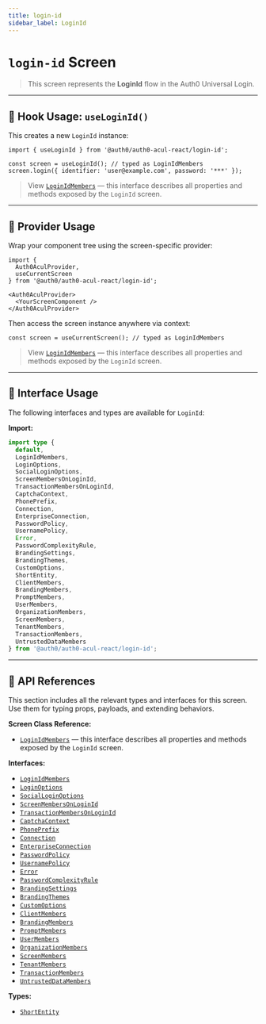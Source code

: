```yaml
---
title: login-id
sidebar_label: LoginId
---
```


# `login-id` Screen

> This screen represents the **LoginId** flow in the Auth0 Universal Login.

---

## 🔹 Hook Usage: `useLoginId()`

This creates a new `LoginId` instance:

```tsx
import { useLoginId } from '@auth0/auth0-acul-react/login-id';

const screen = useLoginId(); // typed as LoginIdMembers
screen.login({ identifier: 'user@example.com', password: '***' });
```

> View [`LoginIdMembers`](https://auth0.github.io/universal-login/interfaces/Classes.LoginIdMembers.html) — this interface describes all properties and methods exposed by the `LoginId` screen.

---

## 🔹 Provider Usage

Wrap your component tree using the screen-specific provider:

```tsx
import {
  Auth0AculProvider,
  useCurrentScreen
} from '@auth0/auth0-acul-react/login-id';

<Auth0AculProvider>
  <YourScreenComponent />
</Auth0AculProvider>
```

Then access the screen instance anywhere via context:

```tsx
const screen = useCurrentScreen(); // typed as LoginIdMembers
```

> View [`LoginIdMembers`](https://auth0.github.io/universal-login/interfaces/Classes.LoginIdMembers.html) — this interface describes all properties and methods exposed by the `LoginId` screen.

---

## 🔹 Interface Usage

The following interfaces and types are available for `LoginId`:

**Import:**

```ts
import type {
  default,
  LoginIdMembers,
  LoginOptions,
  SocialLoginOptions,
  ScreenMembersOnLoginId,
  TransactionMembersOnLoginId,
  CaptchaContext,
  PhonePrefix,
  Connection,
  EnterpriseConnection,
  PasswordPolicy,
  UsernamePolicy,
  Error,
  PasswordComplexityRule,
  BrandingSettings,
  BrandingThemes,
  CustomOptions,
  ShortEntity,
  ClientMembers,
  BrandingMembers,
  PromptMembers,
  UserMembers,
  OrganizationMembers,
  ScreenMembers,
  TenantMembers,
  TransactionMembers,
  UntrustedDataMembers
} from '@auth0/auth0-acul-react/login-id';
```

---

## 🔸 API References

This section includes all the relevant types and interfaces for this screen. Use them for typing props, payloads, and extending behaviors.

**Screen Class Reference:**  
- [`LoginIdMembers`](https://auth0.github.io/universal-login/interfaces/Classes.LoginIdMembers.html) — this interface describes all properties and methods exposed by the `LoginId` screen.

**Interfaces:**
- [`LoginIdMembers`](https://auth0.github.io/universal-login/interfaces/Classes.LoginIdMembers.html)
- [`LoginOptions`](https://auth0.github.io/universal-login/interfaces/Classes.LoginOptions.html)
- [`SocialLoginOptions`](https://auth0.github.io/universal-login/interfaces/Classes.SocialLoginOptions.html)
- [`ScreenMembersOnLoginId`](https://auth0.github.io/universal-login/interfaces/Classes.ScreenMembersOnLoginId.html)
- [`TransactionMembersOnLoginId`](https://auth0.github.io/universal-login/interfaces/Classes.TransactionMembersOnLoginId.html)
- [`CaptchaContext`](https://auth0.github.io/universal-login/interfaces/Classes.CaptchaContext.html)
- [`PhonePrefix`](https://auth0.github.io/universal-login/interfaces/Classes.PhonePrefix.html)
- [`Connection`](https://auth0.github.io/universal-login/interfaces/Classes.Connection.html)
- [`EnterpriseConnection`](https://auth0.github.io/universal-login/interfaces/Classes.EnterpriseConnection.html)
- [`PasswordPolicy`](https://auth0.github.io/universal-login/interfaces/Classes.PasswordPolicy.html)
- [`UsernamePolicy`](https://auth0.github.io/universal-login/interfaces/Classes.UsernamePolicy.html)
- [`Error`](https://auth0.github.io/universal-login/interfaces/Classes.Error.html)
- [`PasswordComplexityRule`](https://auth0.github.io/universal-login/interfaces/Classes.PasswordComplexityRule.html)
- [`BrandingSettings`](https://auth0.github.io/universal-login/interfaces/Classes.BrandingSettings.html)
- [`BrandingThemes`](https://auth0.github.io/universal-login/interfaces/Classes.BrandingThemes.html)
- [`CustomOptions`](https://auth0.github.io/universal-login/interfaces/Classes.CustomOptions.html)
- [`ClientMembers`](https://auth0.github.io/universal-login/interfaces/Classes.ClientMembers.html)
- [`BrandingMembers`](https://auth0.github.io/universal-login/interfaces/Classes.BrandingMembers.html)
- [`PromptMembers`](https://auth0.github.io/universal-login/interfaces/Classes.PromptMembers.html)
- [`UserMembers`](https://auth0.github.io/universal-login/interfaces/Classes.UserMembers.html)
- [`OrganizationMembers`](https://auth0.github.io/universal-login/interfaces/Classes.OrganizationMembers.html)
- [`ScreenMembers`](https://auth0.github.io/universal-login/interfaces/Classes.ScreenMembers.html)
- [`TenantMembers`](https://auth0.github.io/universal-login/interfaces/Classes.TenantMembers.html)
- [`TransactionMembers`](https://auth0.github.io/universal-login/interfaces/Classes.TransactionMembers.html)
- [`UntrustedDataMembers`](https://auth0.github.io/universal-login/interfaces/Classes.UntrustedDataMembers.html)


**Types:**
- [`ShortEntity`](https://auth0.github.io/universal-login/types/Classes.ShortEntity.html)
